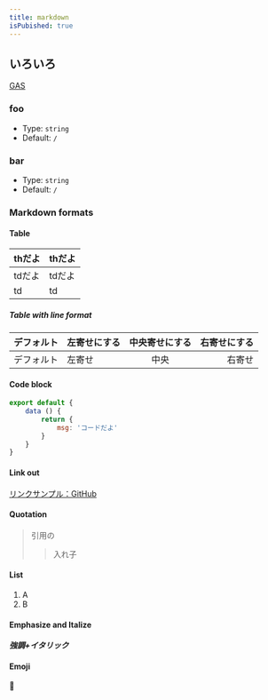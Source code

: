 ```yaml
---
title: markdown
isPubished: true
---
```


## いろいろ

[GAS](gas)

### foo

- Type: `string`
- Default: `/`

### bar

- Type: `string`
- Default: `/`

### Markdown formats

#### Table

thだよ | thだよ
--- | ---
tdだよ | tdだよ
td | td

##### Table with line format

デフォルト | 左寄せにする | 中央寄せにする | 右寄せにする
---|:--- |:---:| ---:
デフォルト | 左寄せ | 中央 | 右寄せ

#### Code block

``` js
export default {
    data () {
        return {
            msg: 'コードだよ'
        }
    }
}
```

#### Link out

[リンクサンプル：GitHub](https://github.com/)

#### Quotation

> 引用の
>> 入れ子

#### List

1. A
2. B

#### Emphasize and Italize

***強調+イタリック***

#### Emoji
:tada: